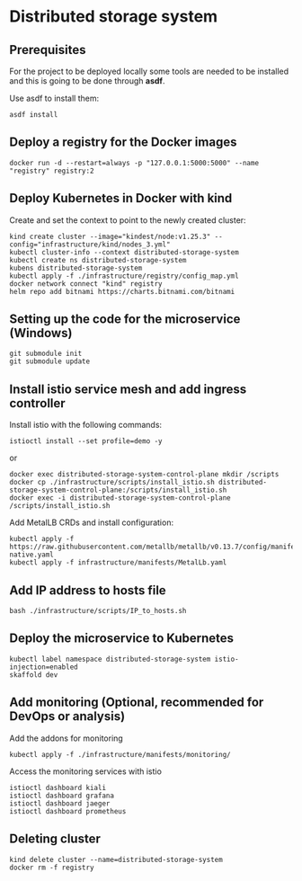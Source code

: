 # Distributed storage system
## Prerequisites
For the project to be deployed locally some tools are needed to be installed and this is going to be done through <b>asdf</b>.

Use asdf to install them:
```
asdf install
```
## Deploy a registry for the Docker images
```
docker run -d --restart=always -p "127.0.0.1:5000:5000" --name "registry" registry:2
```
## Deploy Kubernetes in Docker with kind
Create and set the context to point to the newly created cluster:
```
kind create cluster --image="kindest/node:v1.25.3" --config="infrastructure/kind/nodes_3.yml"
kubectl cluster-info --context distributed-storage-system
kubectl create ns distributed-storage-system
kubens distributed-storage-system
kubectl apply -f ./infrastructure/registry/config_map.yml
docker network connect "kind" registry
helm repo add bitnami https://charts.bitnami.com/bitnami
```
## Setting up the code for the microservice (Windows)
```
git submodule init
git submodule update
```
## Install istio service mesh and add ingress controller
Install istio with the following commands:
```
istioctl install --set profile=demo -y
```
or
```
docker exec distributed-storage-system-control-plane mkdir /scripts
docker cp ./infrastructure/scripts/install_istio.sh distributed-storage-system-control-plane:/scripts/install_istio.sh
docker exec -i distributed-storage-system-control-plane /scripts/install_istio.sh
```
Add MetalLB CRDs and install configuration:
```
kubectl apply -f https://raw.githubusercontent.com/metallb/metallb/v0.13.7/config/manifests/metallb-native.yaml
kubectl apply -f infrastructure/manifests/MetalLb.yaml
```
## Add IP address to hosts file
```
bash ./infrastructure/scripts/IP_to_hosts.sh 
```
## Deploy the microservice to Kubernetes
```
kubectl label namespace distributed-storage-system istio-injection=enabled
skaffold dev
```
## Add monitoring (Optional, recommended for DevOps or analysis)
Add the addons for monitoring 
```
kubectl apply -f ./infrastructure/manifests/monitoring/
```
Access the monitoring services with istio
```
istioctl dashboard kiali
istioctl dashboard grafana
istioctl dashboard jaeger
istioctl dashboard prometheus
```
## Deleting cluster
```
kind delete cluster --name=distributed-storage-system
docker rm -f registry
```